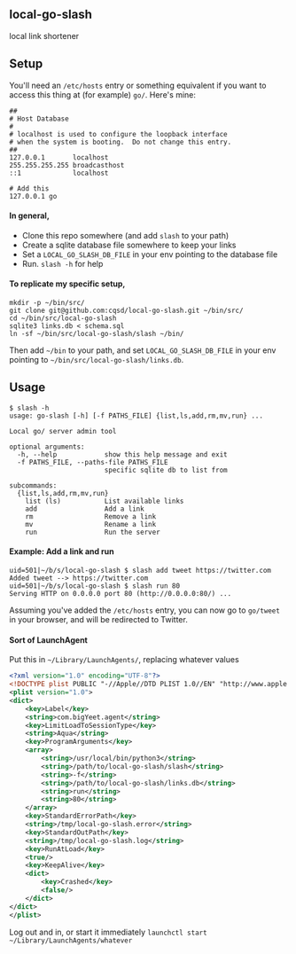 ## local-go-slash
local link shortener

## Setup
You'll need an `/etc/hosts` entry or something equivalent if you want to
access this thing at (for example) `go/`. Here's mine:

```
##
# Host Database
#
# localhost is used to configure the loopback interface
# when the system is booting.  Do not change this entry.
##
127.0.0.1       localhost
255.255.255.255 broadcasthost
::1             localhost

# Add this
127.0.0.1 go
```

#### In general,
* Clone this repo somewhere (and add `slash` to your path)
* Create a sqlite database file somewhere to keep your links
* Set a `LOCAL_GO_SLASH_DB_FILE` in your env pointing to the database file
* Run. `slash -h` for help

#### To replicate my specific setup,
```
mkdir -p ~/bin/src/
git clone git@github.com:cqsd/local-go-slash.git ~/bin/src/
cd ~/bin/src/local-go-slash
sqlite3 links.db < schema.sql
ln -sf ~/bin/src/local-go-slash/slash ~/bin/
```

Then add `~/bin` to your path, and set `LOCAL_GO_SLASH_DB_FILE` in your env
pointing to `~/bin/src/local-go-slash/links.db`.

## Usage
```
$ slash -h
usage: go-slash [-h] [-f PATHS_FILE] {list,ls,add,rm,mv,run} ...

Local go/ server admin tool

optional arguments:
  -h, --help            show this help message and exit
  -f PATHS_FILE, --paths-file PATHS_FILE
                        specific sqlite db to list from

subcommands:
  {list,ls,add,rm,mv,run}
    list (ls)           List available links
    add                 Add a link
    rm                  Remove a link
    mv                  Rename a link
    run                 Run the server
```

#### Example: Add a link and run
```
uid=501|~/b/s/local-go-slash $ slash add tweet https://twitter.com
Added tweet --> https://twitter.com
uid=501|~/b/s/local-go-slash $ slash run 80
Serving HTTP on 0.0.0.0 port 80 (http://0.0.0.0:80/) ...
```

Assuming you've added the `/etc/hosts` entry, you can now go to `go/tweet`
in your browser, and will be redirected to Twitter.


#### Sort of LaunchAgent
Put this in `~/Library/LaunchAgents/`, replacing whatever values
```xml
<?xml version="1.0" encoding="UTF-8"?>
<!DOCTYPE plist PUBLIC "-//Apple//DTD PLIST 1.0//EN" "http://www.apple.com/DTDs/PropertyList-1.0.dtd">
<plist version="1.0">
<dict>
    <key>Label</key>
    <string>com.bigYeet.agent</string>
    <key>LimitLoadToSessionType</key>
    <string>Aqua</string>
    <key>ProgramArguments</key>
    <array>
        <string>/usr/local/bin/python3</string>
        <string>/path/to/local-go-slash/slash</string>
        <string>-f</string>
        <string>/path/to/local-go-slash/links.db</string>
        <string>run</string>
        <string>80</string>
    </array>
    <key>StandardErrorPath</key>
    <string>/tmp/local-go-slash.error</string>
    <key>StandardOutPath</key>
    <string>/tmp/local-go-slash.log</string>
    <key>RunAtLoad</key>
    <true/>
    <key>KeepAlive</key>
    <dict>
        <key>Crashed</key>
        <false/>
    </dict>
</dict>
</plist>
```

Log out and in, or start it immediately `launchctl start ~/Library/LaunchAgents/whatever`
